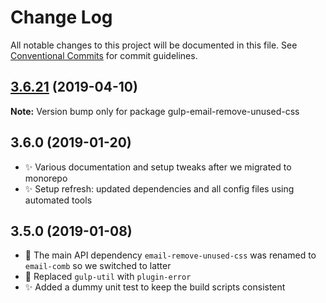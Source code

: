 # Change Log

All notable changes to this project will be documented in this file.
See [Conventional Commits](https://conventionalcommits.org) for commit guidelines.

## [3.6.21](https://gitlab.com/codsen/codsen/compare/gulp-email-remove-unused-css@3.6.20...gulp-email-remove-unused-css@3.6.21) (2019-04-10)

**Note:** Version bump only for package gulp-email-remove-unused-css





## 3.6.0 (2019-01-20)

- ✨ Various documentation and setup tweaks after we migrated to monorepo
- ✨ Setup refresh: updated dependencies and all config files using automated tools

## 3.5.0 (2019-01-08)

- 🔧 The main API dependency `email-remove-unused-css` was renamed to `email-comb` so we switched to latter
- 🔧 Replaced `gulp-util` with `plugin-error`
- ✨ Added a dummy unit test to keep the build scripts consistent
